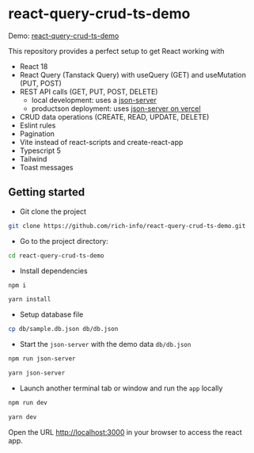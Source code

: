 # react-query-crud-ts-demo

Demo: [react-query-crud-ts-demo](https://react-query-crud-ts-demo.vercel.app)

This repository provides a perfect setup to get React working with
- React 18
- React Query (Tanstack Query) with useQuery (GET) and useMutation (PUT, POST)
- REST API calls (GET, PUT, POST, DELETE)
  - local development: uses a [json-server](https://github.com/typicode/json-server)
  - productson deployment: uses [json-server on vercel](https://github.com/rich-info/vercel-json-server)
- CRUD data operations (CREATE, READ, UPDATE, DELETE)
- Eslint rules
- Pagination
- Vite instead of react-scripts and create-react-app
- Typescript 5
- Tailwind
- Toast messages

## Getting started

- Git clone the project

```bash
git clone https://github.com/rich-info/react-query-crud-ts-demo.git
```

- Go to the project directory:

```bash
cd react-query-crud-ts-demo
```

- Install dependencies

```bash
npm i
```

```bash
yarn install
```

- Setup database file

```bash
cp db/sample.db.json db/db.json
```

- Start the `json-server` with the demo data `db/db.json`

```bash
npm run json-server
```

```bash
yarn json-server
```

- Launch another terminal tab or window and run the `app` locally

```bash
npm run dev
```

```bash
yarn dev
```

Open the URL <http://localhost:3000> in your browser to access the react app. 